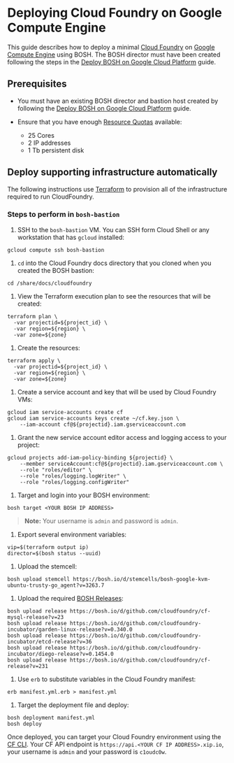 # Deploying Cloud Foundry on Google Compute Engine

This guide describes how to deploy a minimal [Cloud Foundry](https://www.cloudfoundry.org/) on [Google Compute Engine](https://cloud.google.com/) using BOSH. The BOSH director must have been created following the steps in the [Deploy BOSH on Google Cloud Platform](../bosh/README.md) guide.

## Prerequisites

* You must have an existing BOSH director and bastion host created by following the [Deploy BOSH on Google Cloud Platform](../bosh/README.md) guide.

* Ensure that you have enough [Resource Quotas](https://cloud.google.com/compute/docs/resource-quotas) available:
    - 25 Cores
    - 2 IP addresses
    - 1 Tb persistent disk

## Deploy supporting infrastructure automatically

The following instructions use [Terraform](terraform.io) to provision all of the infrastructure required to run CloudFoundry.

### Steps to perform in `bosh-bastion`

1. SSH to the `bosh-bastion` VM. You can SSH form Cloud Shell or any workstation that has `gcloud` installed:

  ```
  gcloud compute ssh bosh-bastion
  ```

1. `cd` into the Cloud Foundry docs directory that you cloned when you created the BOSH bastion:

  ```
  cd /share/docs/cloudfoundry
  ```

1. View the Terraform execution plan to see the resources that will be created:

  ```
  terraform plan \
    -var projectid=${project_id} \
    -var region=${region} \
    -var zone=${zone}
  ```

1. Create the resources:

  ```
  terraform apply \
    -var projectid=${project_id} \
    -var region=${region} \
    -var zone=${zone}
  ```

1. Create a service account and key that will be used by Cloud Foundry VMs:

  ```
  gcloud iam service-accounts create cf
  gcloud iam service-accounts keys create ~/cf.key.json \
      --iam-account cf@${projectid}.iam.gserviceaccount.com
  ```

1. Grant the new service account editor access and logging access to your project:

  ```
  gcloud projects add-iam-policy-binding ${projectid} \
      --member serviceAccount:cf@${projectid}.iam.gserviceaccount.com \
      --role "roles/editor" \
      --role "roles/logging.logWriter" \
      --role "roles/logging.configWriter"
  ```


1. Target and login into your BOSH environment:

  ```
  bosh target <YOUR BOSH IP ADDRESS>
  ```

  > **Note:** Your username is `admin` and password is `admin`.

1. Export several environment variables:

  ```
  vip=$(terraform output ip)
  director=$(bosh status --uuid)
  ```

1. Upload the stemcell:

  ```
  bosh upload stemcell https://bosh.io/d/stemcells/bosh-google-kvm-ubuntu-trusty-go_agent?v=3263.7
  ```

1. Upload the required [BOSH Releases](http://bosh.io/docs/release.html):

  ```
  bosh upload release https://bosh.io/d/github.com/cloudfoundry/cf-mysql-release?v=23
  bosh upload release https://bosh.io/d/github.com/cloudfoundry-incubator/garden-linux-release?v=0.340.0
  bosh upload release https://bosh.io/d/github.com/cloudfoundry-incubator/etcd-release?v=36
  bosh upload release https://bosh.io/d/github.com/cloudfoundry-incubator/diego-release?v=0.1454.0
  bosh upload release https://bosh.io/d/github.com/cloudfoundry/cf-release?v=231
  ```

1. Use `erb` to substitute variables in the Cloud Foundry manifest:

  ```
  erb manifest.yml.erb > manifest.yml
  ```

1. Target the deployment file and deploy:

  ```
  bosh deployment manifest.yml
  bosh deploy
  ```

Once deployed, you can target your Cloud Foundry environment using the [CF CLI](http://docs.cloudfoundry.org/cf-cli/). Your CF API endpoint is `https://api.<YOUR CF IP ADDRESS>.xip.io`, your username is `admin` and your password is `c1oudc0w`.
